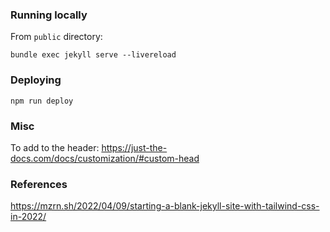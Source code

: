 ### Running locally

From `public` directory:
```
bundle exec jekyll serve --livereload
```


### Deploying

```
npm run deploy
```

### Misc

To add to the header: https://just-the-docs.com/docs/customization/#custom-head


### References

https://mzrn.sh/2022/04/09/starting-a-blank-jekyll-site-with-tailwind-css-in-2022/